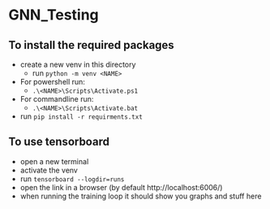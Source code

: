 # GNN_Testing

## To install the required packages 
* create a new venv in this directory
  * run `python -m venv <NAME>`
* For powershell run:
  * `.\<NAME>\Scripts\Activate.ps1`
* For commandline run:
  * `.\<NAME>\Scripts\Activate.bat`
* run `pip install -r requirments.txt`

## To use tensorboard
* open a new terminal
* activate the venv
* run `tensorboard --logdir=runs`
* open the link in a browser (by default http://localhost:6006/)
* when running the training loop it should show you graphs and stuff here